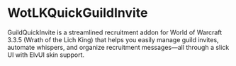 # WotLKQuickGuildInvite
GuildQuickInvite is a streamlined recruitment addon for World of Warcraft 3.3.5 (Wrath of the Lich King) that helps you easily manage guild invites, automate whispers, and organize recruitment messages—all through a slick UI with ElvUI skin support.
